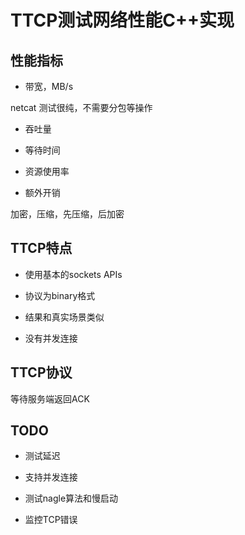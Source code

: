 # TTCP测试网络性能C++实现

## 性能指标

* 带宽，MB/s

netcat 测试很纯，不需要分包等操作

* 吞吐量

* 等待时间

* 资源使用率

* 额外开销

加密，压缩，先压缩，后加密

## TTCP特点

* 使用基本的sockets APIs

* 协议为binary格式

* 结果和真实场景类似

* 没有并发连接

## TTCP协议

等待服务端返回ACK

## TODO

* 测试延迟

* 支持并发连接

* 测试nagle算法和慢启动

* 监控TCP错误

